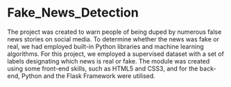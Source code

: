 # Fake_News_Detection

The project was created to warn people of being duped by numerous false news stories on social media. To determine whether the news was fake or real, we had employed built-in Python libraries and machine learning algorithms. For this project, we employed a supervised dataset with a set of labels designating which news is real or fake. The module was created using some front-end skills, such as HTML5 and CSS3, and for the back-end, Python and the Flask Framework were utilised.
